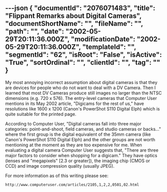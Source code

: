 ---json
{
  "documentId": "2076071483",
  "title": "Flippant Remarks about Digital Cameras",
  "documentShortName": "",
  "fileName": "",
  "path": "",
  "date": "2002-05-29T20:11:36.000Z",
  "modificationDate": "2002-05-29T20:11:36.000Z",
  "templateId": "",
  "segmentId": "62",
  "isRoot": "False",
  "isActive": "True",
  "sortOrdinal": "",
  "clientId": "",
  "tag": ""
}
---

My most annoying incorrect assumption about digital cameras is that they are devices for people who do not want to deal with a DV Camera. Then I learned that most DV Cameras produce still images no larger than the NTSC dimensions (e.g. 720 x 576). The entry-level cameras that Computer User mentions in its May 2002 article, &quot;Digicams for the rest of us,&quot; have resolutions like 1600 x 1200 (Canon's PowerShot S110 Digital Elph) which is quite suitable for the printed page.

According to Computer User, &quot;Digital cameras fall into three major categories: point-and-shoot, field cameras, and studio cameras or backs...&quot; where the first group is the digital equivalent of the 35mm camera (like Canon's PowerShot S110 Digital Elph) and the other groups are not worth mentioning at the moment as they are too expensive for me.
When evaluating a digital camera Computer User suggests that, &quot;There are three major factors to consider when shopping for a digicam.&quot; They have optics (lenses and &quot;megapixels&quot; [2.3 or greater]), the imaging chip (CMOS or CCD) and image compression quality (usually JPEG).

For more information as of this writing please see:

    http://www.computeruser.com/articles/2105,1,2,2,0501,02.html

